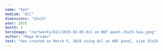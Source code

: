 ```yaml
---
name: "Sea"
medium: "Oil"
dimensions: "15x15"
year: 2025
month: 3
heroImage: "/artworks/Oil/2025-03-05-Oil on HDF panel-15x15-Sea.jpeg"
author: "Mago Arsaev"
text: "Sea created on March 5, 2025 using Oil on HDF panel, size 15x15."
---
```


